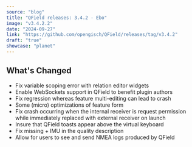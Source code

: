 ```yaml
---
source: "blog"
title: "QField releases: 3.4.2 - Ebo"
image: "v3.4.2.2"
date: "2024-09-27"
link: "https://github.com/opengisch/QField/releases/tag/v3.4.2"
draft: "true"
showcase: "planet"
---
```


<h2>What's Changed</h2>
<ul>
<li>Fix variable scoping error with relation editor widgets</li>
<li>Enable WebSockets support in QField to benefit plugin authors</li>
<li>Fix regression whereas feature multi-editing can lead to crash</li>
<li>Some (micro) optimizations of feature form</li>
<li>Fix crash occurring when the internal receiver is request permission while immediately replaced with external receiver on launch</li>
<li>Insure that QField toasts appear above the virtual keyboard</li>
<li>Fix missing + IMU in the quality description</li>
<li>Allow for users to see and send NMEA logs produced by QField</li>
</ul>

